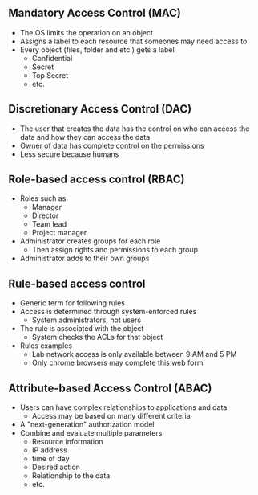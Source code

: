 
## Mandatory Access Control (MAC)

- The OS limits the operation on an object
- Assigns a label to each resource that someones may need access to
- Every object (files, folder and etc.) gets a label
	- Confidential
	- Secret
	- Top Secret
	- etc.

## Discretionary Access Control (DAC)

- The user that creates the data has the control on who can access the data and how they can access the data
- Owner of data has complete control on the permissions
- Less secure because humans

## Role-based access control (RBAC)

- Roles such as
	- Manager
	- Director
	- Team lead
	- Project manager
- Administrator creates groups for each role
	- Then assign rights and permissions to each group
- Administrator adds to their own groups

## Rule-based access control

- Generic term for following rules
- Access is determined through system-enforced rules
	- System administrators, not users
- The rule is associated with the object
	- System checks the ACLs for that object
- Rules examples
	- Lab network access is only available between 9 AM and 5 PM
	- Only chrome browsers may complete this web form

## Attribute-based Access Control (ABAC)

- Users can have complex relationships to applications and data
	- Access may be based on many different criteria
- A "next-generation" authorization model
- Combine and evaluate multiple parameters
	- Resource information
	- IP address
	- time of day
	- Desired action
	- Relationship to the data
	- etc.

